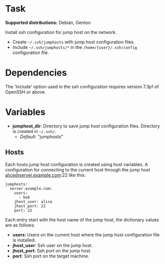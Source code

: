 # Task

**Supported distributions:** Debian, Gentoo

Install ssh configuration for jump host on the network.

 * Create `~/.ssh/jumphosts` with jump host configuration files.
 * Include `~/.ssh/jumphosts/*` in the `/home/{user}/.ssh/config`
   configuration file.

# Dependencies

The 'Include' option used in the ssh configuration requires version 7.3p1 of
OpenSSH or above.

# Variables

 * **jumphost_dir**: Directory to save jump host configuration files. Directory
   is created in `~/.ssh/`.
   * *Default*: "jumphosts"

## Hosts

Each hosts jump host configuration is created using host variables. A
configuration for connecting to the current host through the jump host
alice@server.example.com:22 like this:

    jumphosts:
      server.example.com:
        users:
          - bob
        jhost_user: alice
        jhost_port: 22
        port: 22

Each entry start with the host name of the jump host, the dictionary values are
as follows:

 * **users**: Users on the current host where the jump host configuration file
   is installed.
 * **jhost_user**: Ssh user on the jump host.
 * **jhost_port**: Ssh port on the jump host.
 * **port**: Ssh port on the target machine.
